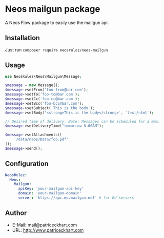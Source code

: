# Neos mailgun package

A Neos Flow package to easily use the mailgun api.

## Installation

Just run ```composer require neosrulez/neos-mailgun```

## Usage

```php
use NeosRulez\Neos\Mailgun\Message;

$message = new Message();
$message->setFrom('foo-from@bar.com');
$message->setTo('foo-to@bar.com');
$message->setCc('foo-cc@bar.com');
$message->setBcc('foo-bcc@bar.com');
$message->setSubject('This is the body');
$message->setBody('<strong>This is the body</strong>', 'text/html');

// Desired time of delivery. Note: Messages can be scheduled for a maximum of 3 days in the future.
$message->setDeliveryTime("tomorrow 8:00AM");

$message->setAttachments([
    '/data/neos/Data/foo.pdf'
]);
$message->send();
```

## Configuration

```yaml
NeosRulez:
  Neos:
    Mailgun:
      apiKey: 'your-mailgun-api-key'
      domain: 'your-mailgun-domain'
      server: 'https://api.eu.mailgun.net' # for EU servers
```

## Author

* E-Mail: mail@patriceckhart.com
* URL: http://www.patriceckhart.com
